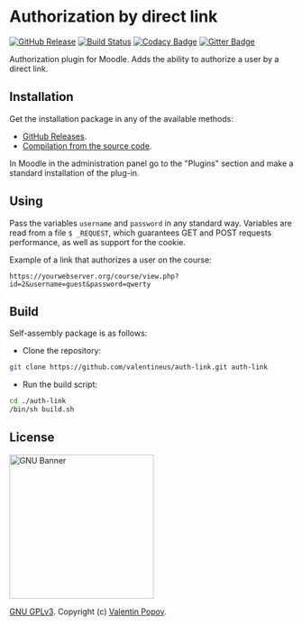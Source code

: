 # Authorization by direct link
[![GitHub Release](https://img.shields.io/github/release/valentineus/auth-link.svg)](https://github.com/valentineus/auth-link/releases)
[![Build Status](https://travis-ci.org/valentineus/auth-link.svg?branch=master)](https://travis-ci.org/valentineus/auth-link)
[![Codacy Badge](https://api.codacy.com/project/badge/Grade/b3b4cf2153484a44ada1195cf721f335)](https://www.codacy.com/app/valentineus/auth-link)
[![Gitter Badge](https://badges.gitter.im/Join%20Chat.svg)](https://gitter.im/valentineus/auth-link)

Authorization plugin for Moodle.
Adds the ability to authorize a user by a direct link.

<a name="installation">
    <h2>Installation</h2>
</a>

Get the installation package in any of the available methods:

* [GitHub Releases](https://github.com/valentineus/auth-link/releases).
* [Compilation from the source code](#build).

In Moodle in the administration panel go to the "Plugins" section and make a standard installation of the plug-in.

<a name="using">
    <h2>Using</h2>
</a>

Pass the variables `username` and `password` in any standard way.
Variables are read from a file `$ _REQUEST`, which guarantees GET and POST requests performance, as well as support for the cookie.

Example of a link that authorizes a user on the course:
```
https://yourwebserver.org/course/view.php?id=2&username=guest&password=qwerty
```

<a name="build">
    <h2>Build</h2>
</a>

Self-assembly package is as follows:

* Clone the repository:
```bash
git clone https://github.com/valentineus/auth-link.git auth-link
```

* Run the build script:
```bash
cd ./auth-link
/bin/sh build.sh
```

<a name="license">
    <h2>License</h2>
</a>

<img height="256px" alt="GNU Banner" src="https://www.gnu.org/graphics/runfreegnu.png" />

[GNU GPLv3](LICENSE.txt).
Copyright (c)
[Valentin Popov](mailto:info@valentineus.link).